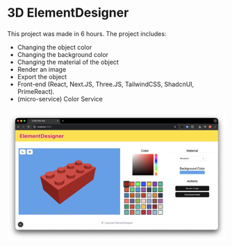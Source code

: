 <h1 align="left">3D ElementDesigner</h1>

###

This project was made in 6 hours.
The project includes:
- Changing the object color
- Changing the background color
- Changing the material of the object
- Render an image
- Export the object
- Front-end (React, Next.JS, Three.JS, TailwindCSS, ShadcnUI, PrimeReact).
- (micro-service) Color Service

###

<div align="left">
  <img src="./preview_image.png" alt="Preview of the web application"  />
</div>

###
